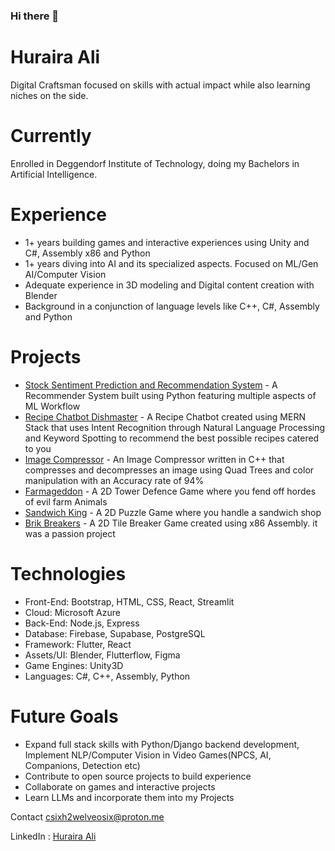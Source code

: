 ### Hi there 👋

<!--
**C6Sucrose/C6Sucrose** is a ✨ _special_ ✨ repository because its `README.md` (this file) appears on your GitHub profile.

Here are some ideas to get you started:

- 🔭 I’m currently working on ...
- 🌱 I’m currently learning ...
- 👯 I’m looking to collaborate on ...
- 🤔 I’m looking for help with ...
- 💬 Ask me about ...
- 📫 How to reach me: ...
- 😄 Pronouns: ...
- ⚡ Fun fact: ...
-->

# Huraira Ali
Digital Craftsman focused on skills with actual impact while also learning niches on the side.

# Currently
Enrolled in Deggendorf Institute of Technology, doing my Bachelors in Artificial Intelligence.

# Experience
* 1+ years building games and interactive experiences using Unity and C#, Assembly x86 and Python
* 1+ years diving into AI and its specialized aspects. Focused on ML/Gen AI/Computer Vision
* Adequate experience in 3D modeling and Digital content creation with Blender
* Background in a conjunction of language levels like C++, C#, Assembly and Python

# Projects
* [Stock Sentiment Prediction and Recommendation System](https://github.com/C6Sucrose/Stock-Sentiment-Prediction-and-Recommendation-System) - A Recommender System built using Python featuring multiple aspects of ML Workflow
* [Recipe Chatbot Dishmaster](https://github.com/C6Sucrose/recipe-chatbot) - A Recipe Chatbot created using MERN Stack that uses Intent Recognition through Natural Language Processing and Keyword Spotting to recommend the best possible recipes catered to you
* [Image Compressor](https://github.com/C6Sucrose/Image-Compressor) - An Image Compressor written in C++ that compresses and decompresses an image using Quad Trees and color manipulation with an Accuracy rate of 94%
* [Farmageddon](https://github.com/C6Sucrose/Farmageddon) - A 2D Tower Defence Game where you fend off hordes of evil farm Animals
* [Sandwich King](https://github.com/C6Sucrose/Sandwich-King) - A 2D Puzzle Game where you handle a sandwich shop
* [Brik Breakers](https://github.com/C6Sucrose/Brik_Breakerz) - A 2D Tile Breaker Game created using x86 Assembly. it was a passion project

# Technologies
* Front-End: Bootstrap, HTML, CSS, React, Streamlit
* Cloud: Microsoft Azure
* Back-End:  Node.js, Express
* Database: Firebase, Supabase, PostgreSQL
* Framework: Flutter, React
* Assets/UI: Blender, Flutterflow, Figma
* Game Engines: Unity3D
* Languages: C#, C++, Assembly, Python

# Future Goals
* Expand full stack skills with Python/Django backend development, Implement NLP/Computer Vision in Video Games(NPCS, AI, Companions, Detection etc)
* Contribute to open source projects to build experience
* Collaborate on games and interactive projects
* Learn LLMs and incorporate them into my Projects

Contact
csixh2welveosix@proton.me

LinkedIn : [Huraira Ali](linkedin.com/in/huraira-ali-234056222)
